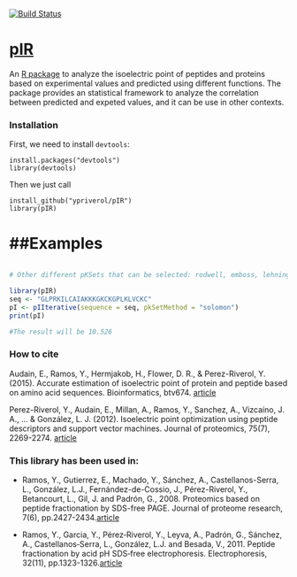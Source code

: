 [![Build Status](https://travis-ci.org/ypriverol/pIR.svg?branch=master)](https://travis-ci.org/ypriverol/pIR)

[pIR](https://github.com/ypriverol/pIR)
======

An [R package](https://github.com/ypriverol/pIR) to analyze the isoelectric point of peptides and proteins based on experimental values and predicted using different functions. The package provides an statistical framework to analyze the correlation between predicted and expeted values, and it can be use in other contexts.

### Installation  

First, we need to install `devtools`:  

    install.packages("devtools")
    library(devtools)
   
Then we just call  

    install_github("ypriverol/pIR")
    library(pIR)

##Examples
=================

```R

# Other different pKSets that can be selected: rodwell, emboss, lehninger, grimsley, patrickios, DtaSelect

library(pIR)
seq <- "GLPRKILCAIAKKKGKCKGPLKLVCKC"
pI <- pIIterative(sequence = seq, pkSetMethod = "solomon")
print(pI)

#The result will be 10.526

```

### How to cite

Audain, E., Ramos, Y., Hermjakob, H., Flower, D. R., & Perez-Riverol, Y. (2015). Accurate estimation of isoelectric point of protein and peptide based on amino acid sequences. Bioinformatics, btv674. [article](http://bioinformatics.oxfordjournals.org/content/early/2015/12/09/bioinformatics.btv674.full)

Perez-Riverol, Y., Audain, E., Millan, A., Ramos, Y., Sanchez, A., Vizcaíno, J. A., ... & González, L. J. (2012). Isoelectric point optimization using peptide descriptors and support vector machines. Journal of proteomics, 75(7), 2269-2274. [article](https://www.researchgate.net/profile/Vladimir_Besada/publication/221825414_Isoelectric_point_optimization_using_peptide_descriptors_and_support_vector_machines/links/09e41503561f3b0787000000.pdf)

### This library has been used in:

- Ramos, Y., Gutierrez, E., Machado, Y., Sánchez, A., Castellanos-Serra, L., González, L.J., Fernández-de-Cossio, J., Pérez-Riverol, Y., Betancourt, L., Gil, J. and Padrón, G., 2008. Proteomics based on peptide fractionation by SDS-free PAGE. Journal of proteome research, 7(6), pp.2427-2434.[article](https://www.researchgate.net/profile/Vladimir_Besada/publication/5431019_Proteomics_based_on_peptide_fractionation_by_SDS-free_PAGE/links/0912f50355c4ac1a82000000.pdf)

- Ramos, Y., Garcia, Y., Pérez‐Riverol, Y., Leyva, A., Padrón, G., Sánchez, A., Castellanos‐Serra, L., González, L.J. and Besada, V., 2011. Peptide fractionation by acid pH SDS‐free electrophoresis. Electrophoresis, 32(11), pp.1323-1326.[article](https://www.researchgate.net/profile/Yasset_Perez-Riverol/publication/51094357_Peptide_fractionation_by_acid_pH_SDS-free_electrophoresis/links/53dd6e730cf2a76fb667c9f4.pdf)

